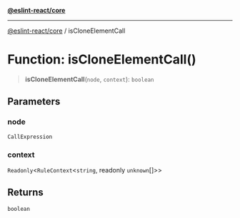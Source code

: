 [**@eslint-react/core**](../README.md)

***

[@eslint-react/core](../README.md) / isCloneElementCall

# Function: isCloneElementCall()

> **isCloneElementCall**(`node`, `context`): `boolean`

## Parameters

### node

`CallExpression`

### context

`Readonly`\<`RuleContext`\<`string`, readonly `unknown`[]\>\>

## Returns

`boolean`
